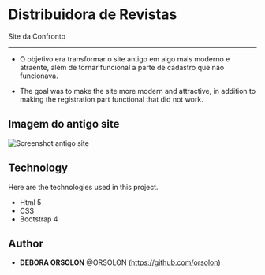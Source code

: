 # Distribuidora de Revistas
Site da Confronto

***
* O objetivo era transformar o site antigo em algo mais moderno e atraente, além de tornar funcional a parte de cadastro que não funcionava.

* The goal was to make the site more modern and attractive, in addition to making the registration part functional that did not work.

## Imagem do antigo site
![Screenshot antigo site]()

## Technology 
 
Here are the technologies used in this project.
 
* Html 5
* CSS
* Bootstrap 4

## Author
 
* **DEBORA ORSOLON** @ORSOLON (https://github.com/orsolon)
